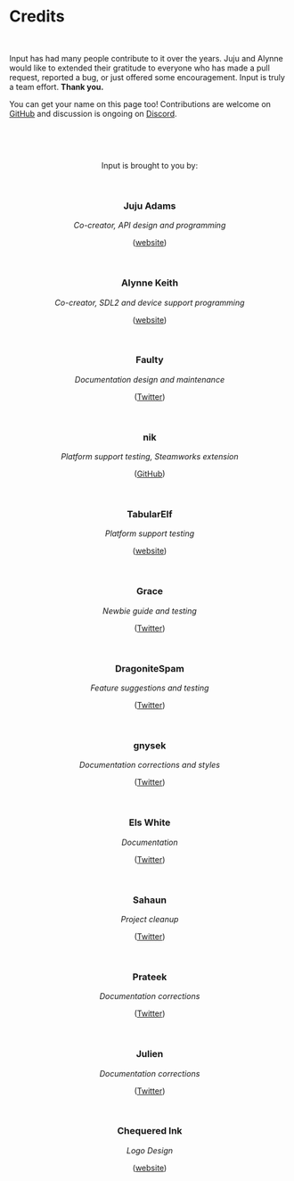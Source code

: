 # Credits

&nbsp;

Input has had many people contribute to it over the years. Juju and Alynne would like to extended their gratitude to everyone who has made a pull request, reported a bug, or just offered some encouragement. Input is truly a team effort. **Thank you.**

You can get your name on this page too! Contributions are welcome on [GitHub](https://github.com/JujuAdams/Input) and discussion is ongoing on [Discord](https://discord.gg/8krYCqr).

&nbsp;

&nbsp;

<p align="center">Input is brought to you by:</a>

&nbsp;

<h3 align="center">Juju Adams</h1>
<p align="center"><i>Co-creator, API design and programming</i></p>
<p align="center">(<a href="https://www.jujuadams.com/" target="_blank">website</a>)</p>

&nbsp;

<h3 align="center">Alynne Keith</h1>
<p align="center"><i>Co-creator, SDL2 and device support programming</i></p>
<p align="center">(<a href="https://offalynne.neocities.org/" target="_blank">website</a>)</p>

&nbsp;

<h3 align="center">Faulty</h1>
<p align="center"><i>Documentation design and maintenance</i></p>
<p align="center">(<a href="https://twitter.com/faultyfunctions" target="_blank">Twitter</a>)</p>

&nbsp;

<h3 align="center">nik</h1>
<p align="center"><i>Platform support testing, Steamworks extension</i></p>
<p align="center">(<a href="https://github.com/nkrapivin" target="_blank">GitHub</a>)</p>

&nbsp;

<h3 align="center">TabularElf</h1>
<p align="center"><i>Platform support testing</i></p>
<p align="center">(<a href="https://tabelf.link/" target="_blank">website</a>)</p>

&nbsp;

<h3 align="center">Grace</h1>
<p align="center"><i>Newbie guide and testing</i></p>
<p align="center">(<a href="https://twitter.com/gart_gh" target="_blank">Twitter</a>)</p>

&nbsp;

<h3 align="center">DragoniteSpam</h1>
<p align="center"><i>Feature suggestions and testing</i></p>
<p align="center">(<a href="https://twitter.com/DragoniteSpam" target="_blank">Twitter</a>)</p>

&nbsp;

<h3 align="center">gnysek</h1>
<p align="center"><i>Documentation corrections and styles</i></p>
<p align="center">(<a href="https://twitter.com/gnysek" target="_blank">Twitter</a>)</p>

&nbsp;

<h3 align="center">Els White</h1>
<p align="center"><i>Documentation</i></p>
<p align="center">(<a href="https://twitter.com/elskwhite" target="_blank">Twitter</a>)</p>

&nbsp;

<h3 align="center">Sahaun</h1>
<p align="center"><i>Project cleanup</i></p>
<p align="center">(<a href="https://twitter.com/sohomsahaun" target="_blank">Twitter</a>)</p>

&nbsp;

<h3 align="center">Prateek</h1>
<p align="center"><i>Documentation corrections</i></p>
<p align="center">(<a href="https://twitter.com/prtksxna" target="_blank">Twitter</a>)</p>

&nbsp;

<h3 align="center">Julien</h1>
<p align="center"><i>Documentation corrections</i></p>
<p align="center">(<a href="https://twitter.com/JuJulienDev" target="_blank">Twitter</a>)</p>

&nbsp;

<h3 align="center">Chequered Ink</h1>
<p align="center"><i>Logo Design</i></p>
<p align="center">(<a href="https://chequered.ink/" target="_blank">website</a>)</p>

